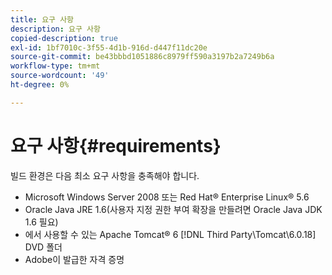```yaml
---
title: 요구 사항
description: 요구 사항
copied-description: true
exl-id: 1bf7010c-3f55-4d1b-916d-d447f11dc20e
source-git-commit: be43bbbd1051886c8979ff590a3197b2a7249b6a
workflow-type: tm+mt
source-wordcount: '49'
ht-degree: 0%

---
```


# 요구 사항{#requirements}

빌드 환경은 다음 최소 요구 사항을 충족해야 합니다.

* Microsoft Windows Server 2008 또는 Red Hat® Enterprise Linux® 5.6
* Oracle Java JRE 1.6(사용자 지정 권한 부여 확장을 만들려면 Oracle Java JDK 1.6 필요)
* 에서 사용할 수 있는 Apache Tomcat® 6 [!DNL Third Party\Tomcat\6.0.18] DVD 폴더
* Adobe이 발급한 자격 증명
